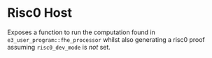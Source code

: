 # Risc0 Host

Exposes a function to run the computation found in `e3_user_program::fhe_processor` whilst also generating a risc0 proof assuming `risc0_dev_mode` is _not_ set.
